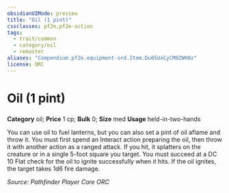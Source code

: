 ```yaml
---
obsidianUIMode: preview
title: "Oil (1 pint)"
cssclasses: pf2e,pf2e-action
tags:
  - trait/common
  - category/oil
  - remaster
aliases: "Compendium.pf2e.equipment-srd.Item.Du05UxCyCM0ZWH8z"
license: ORC
---
```

# Oil (1 pint)

### 

**Category** oil; 
**Price** 1 cp; 
**Bulk** 0; **Size** med
**Usage** held-in-two-hands

You can use oil to fuel lanterns, but you can also set a pint of oil aflame and throw it. You must first spend an Interact action preparing the oil, then throw it with another action as a ranged attack. If you hit, it splatters on the creature or in a single 5-foot square you target. You must succeed at a DC 10 Flat check for the oil to ignite successfully when it hits. If the oil ignites, the target takes 1d6 fire damage.

*Source: Pathfinder Player Core*
*ORC*